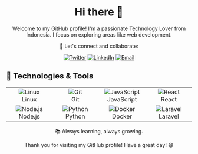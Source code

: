 <!-- Add your introduction -->
<h1 align="center">Hi there 👋</h1>
<p align="center">
  Welcome to my GitHub profile! I'm a passionate Technology Lover from Indonesia. I focus on exploring areas like web development.
</p>

<p align="center">
  🚀 Let's connect and collaborate:
</p>

<!-- Add social media and contact links -->
<p align="center">
  <a href="https://twitter.com/your-twitter-handle"><img src="https://img.shields.io/badge/Twitter-Follow-1DA1F2?style=for-the-badge&logo=twitter" alt="Twitter"></a>
  <a href="https://www.linkedin.com/in/your-linkedin-profile"><img src="https://img.shields.io/badge/LinkedIn-Connect-0077B5?style=for-the-badge&logo=linkedin" alt="LinkedIn"></a>
  <a href="mailto:your.email@example.com"><img src="https://img.shields.io/badge/Email-Contact-D14836?style=for-the-badge&logo=gmail" alt="Email"></a>
</p>

## 🔧 Technologies & Tools

<!-- Use a table to organize your tech stack -->
<p align="center">
  <table align="center">
    <tr>
      <td align="center" width="120">
        <img src="https://img.shields.io/badge/Linux-Enthusiast-333333?style=for-the-badge&logo=linux" alt="Linux">
        <br>Linux
      </td>
      <td align="center" width="120">
        <img src="https://img.shields.io/badge/Git-Geek-333333?style=for-the-badge&logo=git" alt="Git">
        <br>Git
      </td>
      <td align="center" width="120">
        <img src="https://img.shields.io/badge/JavaScript-Ninja-333333?style=for-the-badge&logo=javascript" alt="JavaScript">
        <br>JavaScript
      </td>
      <td align="center" width="120">
        <img src="https://img.shields.io/badge/React-Enthusiast-333333?style=for-the-badge&logo=react" alt="React">
        <br>React
      </td>
    </tr>
    <tr>
      <td align="center" width="120">
        <img src="https://img.shields.io/badge/Node.js-Lover-333333?style=for-the-badge&logo=node.js" alt="Node.js">
        <br>Node.js
      </td>
      <td align="center" width="120">
        <img src="https://img.shields.io/badge/Python-Geek-333333?style=for-the-badge&logo=python" alt="Python">
        <br>Python
      </td>
      <td align="center" width="120">
        <img src="https://img.shields.io/badge/Docker-Fan-333333?style=for-the-badge&logo=docker" alt="Docker">
        <br>Docker
      </td>
      <td align="center" width="120">
        <img src="https://img.shields.io/badge/Laravel-Enthusiast-333333?style=for-the-badge&logo=laravel" alt="Laravel">
        <br>Laravel
      </td>
    </tr>
  </table>
</p>

<p align="center">
  📚 Always learning, always growing.
</p>

<p align="center">
  Thank you for visiting my GitHub profile! Have a great day! 😄
</p>


<!--
**Dafaakmal12/Dafaakmal12** is a ✨ _special_ ✨ repository because its `README.md` (this file) appears on your GitHub profile.

Here are some ideas to get you started:

- 🔭 I’m currently working on ...
- 🌱 I’m currently learning ...
- 👯 I’m looking to collaborate on ...
- 🤔 I’m looking for help with ...
- 💬 Ask me about ...
- 📫 How to reach me: ...
- 😄 Pronouns: ...
- ⚡ Fun fact: ...
-->
